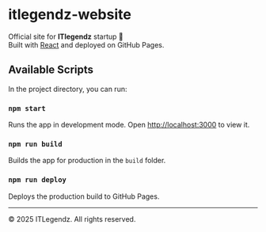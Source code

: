 # itlegendz-website

Official site for **ITlegendz** startup 🚀  
Built with [React](https://reactjs.org/) and deployed on GitHub Pages.

## Available Scripts

In the project directory, you can run:

### `npm start`
Runs the app in development mode. Open [http://localhost:3000](http://localhost:3000) to view it.

### `npm run build`
Builds the app for production in the `build` folder.

### `npm run deploy`
Deploys the production build to GitHub Pages.

---

© 2025 ITLegendz. All rights reserved.
